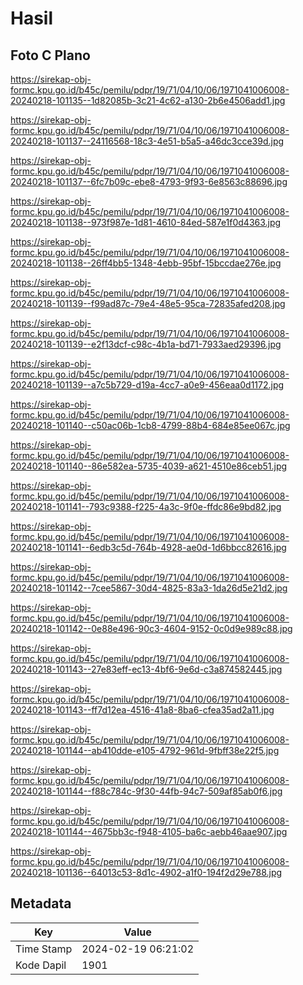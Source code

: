 # Hasil

## Foto C Plano

https://sirekap-obj-formc.kpu.go.id/b45c/pemilu/pdpr/19/71/04/10/06/1971041006008-20240218-101135--1d82085b-3c21-4c62-a130-2b6e4506add1.jpg

https://sirekap-obj-formc.kpu.go.id/b45c/pemilu/pdpr/19/71/04/10/06/1971041006008-20240218-101137--24116568-18c3-4e51-b5a5-a46dc3cce39d.jpg

https://sirekap-obj-formc.kpu.go.id/b45c/pemilu/pdpr/19/71/04/10/06/1971041006008-20240218-101137--6fc7b09c-ebe8-4793-9f93-6e8563c88696.jpg

https://sirekap-obj-formc.kpu.go.id/b45c/pemilu/pdpr/19/71/04/10/06/1971041006008-20240218-101138--973f987e-1d81-4610-84ed-587e1f0d4363.jpg

https://sirekap-obj-formc.kpu.go.id/b45c/pemilu/pdpr/19/71/04/10/06/1971041006008-20240218-101138--26ff4bb5-1348-4ebb-95bf-15bccdae276e.jpg

https://sirekap-obj-formc.kpu.go.id/b45c/pemilu/pdpr/19/71/04/10/06/1971041006008-20240218-101139--f99ad87c-79e4-48e5-95ca-72835afed208.jpg

https://sirekap-obj-formc.kpu.go.id/b45c/pemilu/pdpr/19/71/04/10/06/1971041006008-20240218-101139--e2f13dcf-c98c-4b1a-bd71-7933aed29396.jpg

https://sirekap-obj-formc.kpu.go.id/b45c/pemilu/pdpr/19/71/04/10/06/1971041006008-20240218-101139--a7c5b729-d19a-4cc7-a0e9-456eaa0d1172.jpg

https://sirekap-obj-formc.kpu.go.id/b45c/pemilu/pdpr/19/71/04/10/06/1971041006008-20240218-101140--c50ac06b-1cb8-4799-88b4-684e85ee067c.jpg

https://sirekap-obj-formc.kpu.go.id/b45c/pemilu/pdpr/19/71/04/10/06/1971041006008-20240218-101140--86e582ea-5735-4039-a621-4510e86ceb51.jpg

https://sirekap-obj-formc.kpu.go.id/b45c/pemilu/pdpr/19/71/04/10/06/1971041006008-20240218-101141--793c9388-f225-4a3c-9f0e-ffdc86e9bd82.jpg

https://sirekap-obj-formc.kpu.go.id/b45c/pemilu/pdpr/19/71/04/10/06/1971041006008-20240218-101141--6edb3c5d-764b-4928-ae0d-1d6bbcc82616.jpg

https://sirekap-obj-formc.kpu.go.id/b45c/pemilu/pdpr/19/71/04/10/06/1971041006008-20240218-101142--7cee5867-30d4-4825-83a3-1da26d5e21d2.jpg

https://sirekap-obj-formc.kpu.go.id/b45c/pemilu/pdpr/19/71/04/10/06/1971041006008-20240218-101142--0e88e496-90c3-4604-9152-0c0d9e989c88.jpg

https://sirekap-obj-formc.kpu.go.id/b45c/pemilu/pdpr/19/71/04/10/06/1971041006008-20240218-101143--27e83eff-ec13-4bf6-9e6d-c3a874582445.jpg

https://sirekap-obj-formc.kpu.go.id/b45c/pemilu/pdpr/19/71/04/10/06/1971041006008-20240218-101143--ff7d12ea-4516-41a8-8ba6-cfea35ad2a11.jpg

https://sirekap-obj-formc.kpu.go.id/b45c/pemilu/pdpr/19/71/04/10/06/1971041006008-20240218-101144--ab410dde-e105-4792-961d-9fbff38e22f5.jpg

https://sirekap-obj-formc.kpu.go.id/b45c/pemilu/pdpr/19/71/04/10/06/1971041006008-20240218-101144--f88c784c-9f30-44fb-94c7-509af85ab0f6.jpg

https://sirekap-obj-formc.kpu.go.id/b45c/pemilu/pdpr/19/71/04/10/06/1971041006008-20240218-101144--4675bb3c-f948-4105-ba6c-aebb46aae907.jpg

https://sirekap-obj-formc.kpu.go.id/b45c/pemilu/pdpr/19/71/04/10/06/1971041006008-20240218-101136--64013c53-8d1c-4902-a1f0-194f2d29e788.jpg


## Metadata

| Key        | Value               |
| ---------- | ------------------- |
| Time Stamp | 2024-02-19 06:21:02 |
| Kode Dapil | 1901                |



